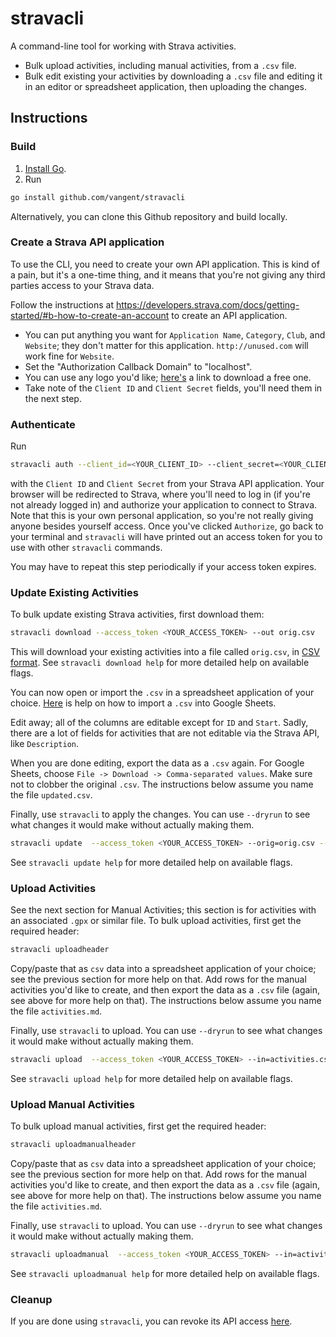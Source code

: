 # stravacli

A command-line tool for working with Strava activities.

*   Bulk upload activities, including manual activities, from a `.csv` file.
*   Bulk edit existing your activities by downloading a `.csv` file and editing
    it in an editor or spreadsheet application, then uploading the changes.

## Instructions

### Build

1.  [Install Go](https://golang.org/dl).
2.  Run

```bash
go install github.com/vangent/stravacli
```

Alternatively, you can clone this Github repository and build locally.

### Create a Strava API application

To use the CLI, you need to create your own API application. This is kind of a
pain, but it's a one-time thing, and it means that you're not giving any third
parties access to your Strava data.

Follow the instructions at
https://developers.strava.com/docs/getting-started/#b-how-to-create-an-account
to create an API application.

*   You can put anything you want for `Application Name`, `Category`, `Club`,
    and `Website`; they don't matter for this application. `http://unused.com`
    will work fine for `Website`.
*   Set the "Authorization Callback Domain" to "localhost".
*   You can use any logo you'd like;
    [here's](https://www.google.com/search?q=free+logo+download+png&tbm=isch) a
    link to download a free one.
*   Take note of the `Client ID` and `Client Secret` fields, you'll need them in
    the next step.

### Authenticate

Run

```bash
stravacli auth --client_id=<YOUR_CLIENT_ID> --client_secret=<YOUR_CLIENT_SECRET>
```

with the `Client ID` and `Client Secret` from your Strava API application. Your
browser will be redirected to Strava, where you'll need to log in (if you're not
already logged in) and authorize your application to connect to Strava. Note
that this is your own personal application, so you're not really giving anyone
besides yourself access. Once you've clicked `Authorize`, go back to your
terminal and `stravacli` will have printed out an access token for you to use
with other `stravacli` commands.

You may have to repeat this step periodically if your access token expires.

### Update Existing Activities

To bulk update existing Strava activities, first download them:

```bash
stravacli download --access_token <YOUR_ACCESS_TOKEN> --out orig.csv
```

This will download your existing activities into a file called `orig.csv`, in
[CSV format](https://en.wikipedia.org/wiki/Comma-separated_values). See
`stravacli download help` for more detailed help on available flags.

You can now open or import the `.csv` in a spreadsheet application of your
choice. [Here](https://support.google.com/docs/answer/40608) is help on how to
import a `.csv` into Google Sheets.

Edit away; all of the columns are editable except for `ID` and `Start`. Sadly,
there are a lot of fields for activities that are not editable via the Strava
API, like `Description`.

When you are done editing, export the data as a `.csv` again. For Google Sheets,
choose `File -> Download -> Comma-separated values`. Make sure not to clobber
the original `.csv`. The instructions below assume you name the file
`updated.csv`.

Finally, use `stravacli` to apply the changes. You can use `--dryrun` to see
what changes it would make without actually making them.

```bash
stravacli update  --access_token <YOUR_ACCESS_TOKEN> --orig=orig.csv --updated updated.csv
```

See `stravacli update help` for more detailed help on available flags.

### Upload Activities

See the next section for Manual Activities; this section is for activities with
an associated `.gpx` or similar file. To bulk upload activities,
first get the required header:

```bash
stravacli uploadheader
```

Copy/paste that as `csv` data into a spreadsheet application of your choice; see
the previous section for more help on that. Add rows for the manual activities
you'd like to create, and then export the data as a `.csv` file (again, see
above for more help on that). The instructions below assume you name the file
`activities.md`.

Finally, use `stravacli` to upload. You can use `--dryrun` to see what changes
it would make without actually making them.

```bash
stravacli upload  --access_token <YOUR_ACCESS_TOKEN> --in=activities.csv
```

See `stravacli upload help` for more detailed help on available flags.

### Upload Manual Activities

To bulk upload manual activities, first get the required header:

```bash
stravacli uploadmanualheader
```

Copy/paste that as `csv` data into a spreadsheet application of your choice; see
the previous section for more help on that. Add rows for the manual activities
you'd like to create, and then export the data as a `.csv` file (again, see
above for more help on that). The instructions below assume you name the file
`activities.md`.

Finally, use `stravacli` to upload. You can use `--dryrun` to see what changes
it would make without actually making them.

```bash
stravacli uploadmanual  --access_token <YOUR_ACCESS_TOKEN> --in=activities.csv
```

See `stravacli uploadmanual help` for more detailed help on available flags.

### Cleanup

If you are done using `stravacli`, you can revoke its API access
[here](https://www.strava.com/settings/apps).
